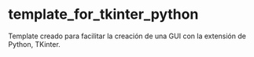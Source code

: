 # template_for_tkinter_python
Template creado para facilitar la creación de una GUI con la extensión de Python, TKinter.
